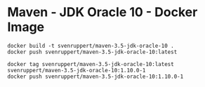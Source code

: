 # Maven - JDK Oracle 10 - Docker Image

```
docker build -t svenruppert/maven-3.5-jdk-oracle-10 .
docker push svenruppert/maven-3.5-jdk-oracle-10:latest

docker tag svenruppert/maven-3.5-jdk-oracle-10:latest svenruppert/maven-3.5-jdk-oracle-10:1.10.0-1
docker push svenruppert/maven-3.5-jdk-oracle-10:1.10.0-1
```
